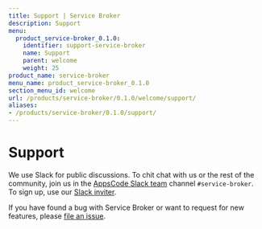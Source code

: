 ```yaml
---
title: Support | Service Broker
description: Support
menu:
  product_service-broker_0.1.0:
    identifier: support-service-broker
    name: Support
    parent: welcome
    weight: 25
product_name: service-broker
menu_name: product_service-broker_0.1.0
section_menu_id: welcome
url: /products/service-broker/0.1.0/welcome/support/
aliases:
- /products/service-broker/0.1.0/support/
---
```


# Support

We use Slack for public discussions. To chit chat with us or the rest of the community, join us in the [AppsCode Slack team](https://appscode.slack.com/messages/service-broker/) channel `#service-broker`. To sign up, use our [Slack inviter](https://slack.appscode.com/).

If you have found a bug with Service Broker or want to request for new features, please [file an issue](https://github.com/appscode/service-broker/issues/new).
